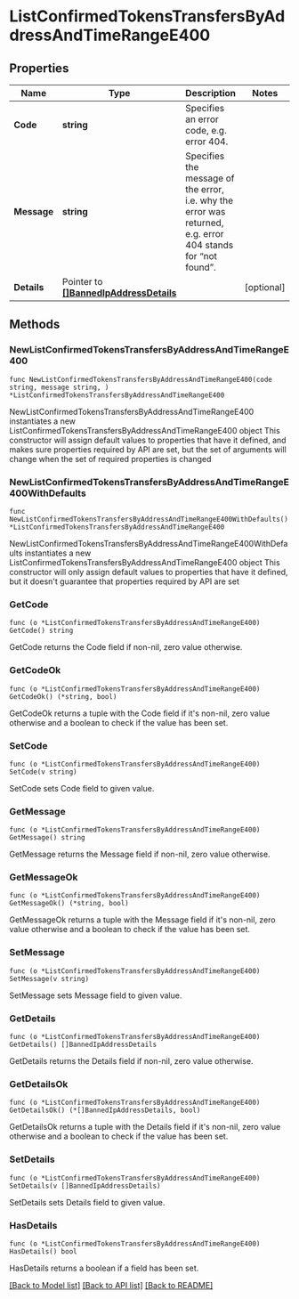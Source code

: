 # ListConfirmedTokensTransfersByAddressAndTimeRangeE400

## Properties

Name | Type | Description | Notes
------------ | ------------- | ------------- | -------------
**Code** | **string** | Specifies an error code, e.g. error 404. | 
**Message** | **string** | Specifies the message of the error, i.e. why the error was returned, e.g. error 404 stands for “not found”. | 
**Details** | Pointer to [**[]BannedIpAddressDetails**](BannedIpAddressDetails.md) |  | [optional] 

## Methods

### NewListConfirmedTokensTransfersByAddressAndTimeRangeE400

`func NewListConfirmedTokensTransfersByAddressAndTimeRangeE400(code string, message string, ) *ListConfirmedTokensTransfersByAddressAndTimeRangeE400`

NewListConfirmedTokensTransfersByAddressAndTimeRangeE400 instantiates a new ListConfirmedTokensTransfersByAddressAndTimeRangeE400 object
This constructor will assign default values to properties that have it defined,
and makes sure properties required by API are set, but the set of arguments
will change when the set of required properties is changed

### NewListConfirmedTokensTransfersByAddressAndTimeRangeE400WithDefaults

`func NewListConfirmedTokensTransfersByAddressAndTimeRangeE400WithDefaults() *ListConfirmedTokensTransfersByAddressAndTimeRangeE400`

NewListConfirmedTokensTransfersByAddressAndTimeRangeE400WithDefaults instantiates a new ListConfirmedTokensTransfersByAddressAndTimeRangeE400 object
This constructor will only assign default values to properties that have it defined,
but it doesn't guarantee that properties required by API are set

### GetCode

`func (o *ListConfirmedTokensTransfersByAddressAndTimeRangeE400) GetCode() string`

GetCode returns the Code field if non-nil, zero value otherwise.

### GetCodeOk

`func (o *ListConfirmedTokensTransfersByAddressAndTimeRangeE400) GetCodeOk() (*string, bool)`

GetCodeOk returns a tuple with the Code field if it's non-nil, zero value otherwise
and a boolean to check if the value has been set.

### SetCode

`func (o *ListConfirmedTokensTransfersByAddressAndTimeRangeE400) SetCode(v string)`

SetCode sets Code field to given value.


### GetMessage

`func (o *ListConfirmedTokensTransfersByAddressAndTimeRangeE400) GetMessage() string`

GetMessage returns the Message field if non-nil, zero value otherwise.

### GetMessageOk

`func (o *ListConfirmedTokensTransfersByAddressAndTimeRangeE400) GetMessageOk() (*string, bool)`

GetMessageOk returns a tuple with the Message field if it's non-nil, zero value otherwise
and a boolean to check if the value has been set.

### SetMessage

`func (o *ListConfirmedTokensTransfersByAddressAndTimeRangeE400) SetMessage(v string)`

SetMessage sets Message field to given value.


### GetDetails

`func (o *ListConfirmedTokensTransfersByAddressAndTimeRangeE400) GetDetails() []BannedIpAddressDetails`

GetDetails returns the Details field if non-nil, zero value otherwise.

### GetDetailsOk

`func (o *ListConfirmedTokensTransfersByAddressAndTimeRangeE400) GetDetailsOk() (*[]BannedIpAddressDetails, bool)`

GetDetailsOk returns a tuple with the Details field if it's non-nil, zero value otherwise
and a boolean to check if the value has been set.

### SetDetails

`func (o *ListConfirmedTokensTransfersByAddressAndTimeRangeE400) SetDetails(v []BannedIpAddressDetails)`

SetDetails sets Details field to given value.

### HasDetails

`func (o *ListConfirmedTokensTransfersByAddressAndTimeRangeE400) HasDetails() bool`

HasDetails returns a boolean if a field has been set.


[[Back to Model list]](../README.md#documentation-for-models) [[Back to API list]](../README.md#documentation-for-api-endpoints) [[Back to README]](../README.md)


